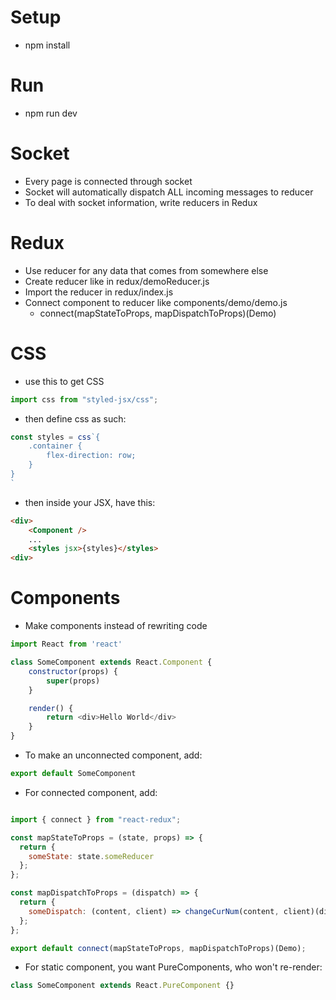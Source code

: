 # Setup
- npm install

# Run
- npm run dev

# Socket

- Every page is connected through socket
- Socket will automatically dispatch ALL incoming messages to reducer
- To deal with socket information, write reducers in Redux

# Redux

- Use reducer for any data that comes from somewhere else
- Create reducer like in redux/demoReducer.js
- Import the reducer in redux/index.js
- Connect component to reducer like components/demo/demo.js
  - connect(mapStateToProps, mapDispatchToProps)(Demo)

# CSS

- use this to get CSS  
```js
import css from "styled-jsx/css";
```
- then define css as such:
```js
const styles = css`{
    .container {
        flex-direction: row;
    }
}
`
```
- then inside your JSX, have this:
```html
<div>
    <Component />
    ...
    <styles jsx>{styles}</styles>
<div>
```

# Components
- Make components instead of rewriting code
```js
import React from 'react'

class SomeComponent extends React.Component {
    constructor(props) {
        super(props)
    }

    render() {
        return <div>Hello World</div>
    }
}
```

- To make an unconnected component, add:
```js
export default SomeComponent
```
- For connected component, add:
```js

import { connect } from "react-redux";

const mapStateToProps = (state, props) => {
  return {
    someState: state.someReducer
  };
};

const mapDispatchToProps = (dispatch) => {
  return {
    someDispatch: (content, client) => changeCurNum(content, client)(dispatch),
  };
};

export default connect(mapStateToProps, mapDispatchToProps)(Demo);
```
- For static component, you want PureComponents, who won't re-render:
```js
class SomeComponent extends React.PureComponent {}
```